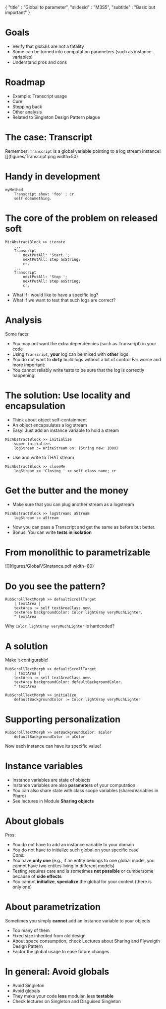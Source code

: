 { 
"title" : "Global to parameter", 
"slidesid" : "M3S5", 
"subtitle" : "Basic but important" 
} 
 
# Goals 
- Verify that globals are not a fatality 
- Some can be turned into computation parameters \(such as instance variables\) 
- Understand pros and cons 
 
# Roadmap 
- Example: Transcript usage 
- Cure 
- Stepping back 
- Other analysis 
- Related to Singleton Design Pattern plague 
 
# The case: Transcript 
Remember: `Transcript` is a global variable pointing to a log stream instance![](figures/Transcript.png width=50) 
# Handy in development 
 
``` 
myMethod
	Transcript show: 'foo' ; cr.
	self doSomething. 
``` 
 
# The core of the problem on released soft 
 
``` 
MicAbstractBlock >> iterate
	...
	Transcript 
		nextPutAll: 'Start '; 
		nextPutAll: step asString; 
		cr.
	...
	Transcript 
		nextPutAll: 'Stop '; 
		nextPutAll: step asString; 
		cr. 
``` 
- What if I would like to have a specific log? 
- What if we want to test that such logs are correct? 
 
# Analysis 
Some facts: 
- You may not want the extra dependencies \(such as Transcript\) in your code 
- Using `Transcript`, **your** log can be mixed with **other** logs 
- You do not want to **dirty** build logs without a bit of control 
Far worse and more important: 
- You cannot reliably write tests to be sure that the log is correctly happening 
 
# The solution: Use locality and encapsulation 
- Think about object self-containment 
- An object encapsulates a log stream 
- Easy! Just add an instance variable to hold a stream 
 
``` 
MicAbstractBlock >> initialize
	super initialize.
	logStream := WriteStream on: (String new: 1000) 
``` 
- Use and write to THAT stream 
 
``` 
MicAbstractBlock >> closeMe
	logStream << 'Closing ' << self class name; cr 
``` 
 
# Get the butter and the money 
- Make sure that you can plug another stream as a logstream 
 
``` 
MicAbstractBlock >> logStream: aStream 
	logStream := aStream 
``` 
- Now you can pass a Transcript and get the same as before but better. 
- Bonus: You can write **tests in isolation** 
 
# From monolithic to parametrizable 
![](figures/GlobalVSInstance.pdf width=80) 
# Do you see the pattern? 
 
``` 
RubScrollTextMorph >> defaultScrollTarget
	| textArea |
	textArea := self textAreaClass new.
	textArea backgroundColor: Color lightGray veryMuchLighter.
	^ textArea 
``` 
Why `Color lightGray veryMuchLighter` is hardcoded? 
# A solution 
Make it configurable! 
``` 
RubScrollTextMorph >> defaultScrollTarget
	| textArea |
	textArea := self textAreaClass new.
	textArea backgroundColor: defaultBackgroundColor.
	^ textArea 
``` 
 
``` 
RubScrollTextMorph >> initialize
	defaultBackgroundColor := Color lightGray veryMuchLighter 
``` 
 
# Supporting personalization 
 
``` 
RubScrollTextMorph >> setBackgroundColor: aColor
	defaultBackgroundColor := aColor 
``` 
Now each instance can have its specific value! 
# Instance variables 
- Instance variables are state of objects 
- Instance variables are also **parameters** of your computation 
- You can also share state with class scope variables \(sharedVariables in Pharo\) 
- See lectures in Module **Sharing objects** 
 
# About globals 
Pros: 
- You do not have to add an instance variable to your domain 
- You do not have to initialize such global on your specific case  
Cons: 
- You have **only one** \(e.g., if an entity belongs to one global model, you cannot have two entites living in different models\) 
- Testing requires care and is sometimes **not possible** or cumbersome because of **side effects** 
- You cannot **initialize**, **specialize** the global for your context \(there is only one\) 
 
# About parametrization 
Sometimes you simply **cannot** add an instance variable to your objects 
- Too many of them 
- Fixed size inherited from old design 
- About space consumption, check Lectures about Sharing and Flyweigth Design Pattern 
- Factor the global usage to ease future changes 
 
# In general: Avoid globals 
- Avoid Singleton 
- Avoid globals  
- They make your code **less** modular, less **testable** 
- Check lectures on Singleton and Disguised Singleton 

